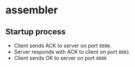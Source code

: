 # assembler

## Startup process

- Client sends ACK to server on port `8080`.
- Server responds with ACK to client on port `8081`
- Client sends OK to server on port `8080`